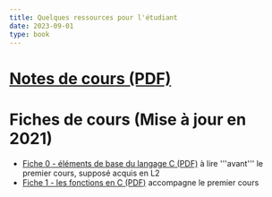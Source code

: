 ```yaml
---
title: Quelques ressources pour l'étudiant
date: 2023-09-01
type: book
---
```


# [Notes de cours (PDF)](notes-de-cours.pdf)
# Fiches de cours (Mise à jour en 2021)
* [Fiche 0 - éléments de base du langage C (PDF)](fiche-0.pdf) à lire '''avant''' le premier cours, supposé acquis en L2
* [Fiche 1 - les fonctions en C (PDF)](fiche-1.pdf) accompagne le premier cours
